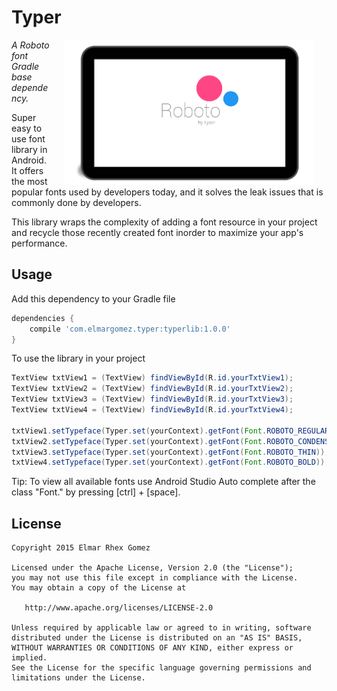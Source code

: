 # Typer

<img src="/image/roboto.png" width="400" align="right" hspace = "20">

*A Roboto font Gradle base dependency.*

Super easy to use font library in Android. It offers the most popular fonts used by developers today, and it solves the leak issues that is commonly done by developers.

This library wraps the complexity of adding a font resource in your project and recycle those recently created font inorder to maximize your app's performance.

## Usage

Add this dependency to your Gradle file

```gradle
dependencies {
    compile 'com.elmargomez.typer:typerlib:1.0.0'
}
```

To use the library in your project

```java
TextView txtView1 = (TextView) findViewById(R.id.yourTxtView1);
TextView txtView2 = (TextView) findViewById(R.id.yourTxtView2);
TextView txtView3 = (TextView) findViewById(R.id.yourTxtView3);
TextView txtView4 = (TextView) findViewById(R.id.yourTxtView4);

txtView1.setTypeface(Typer.set(yourContext).getFont(Font.ROBOTO_REGULAR));
txtView2.setTypeface(Typer.set(yourContext).getFont(Font.ROBOTO_CONDENSED_ITALIC));
txtView3.setTypeface(Typer.set(yourContext).getFont(Font.ROBOTO_THIN));
txtView4.setTypeface(Typer.set(yourContext).getFont(Font.ROBOTO_BOLD));
```

Tip:
To view all available fonts use Android Studio Auto complete after the class "Font." by pressing [ctrl] + [space].

## License

```
Copyright 2015 Elmar Rhex Gomez

Licensed under the Apache License, Version 2.0 (the "License");
you may not use this file except in compliance with the License.
You may obtain a copy of the License at

   http://www.apache.org/licenses/LICENSE-2.0

Unless required by applicable law or agreed to in writing, software
distributed under the License is distributed on an "AS IS" BASIS,
WITHOUT WARRANTIES OR CONDITIONS OF ANY KIND, either express or implied.
See the License for the specific language governing permissions and
limitations under the License.
```
